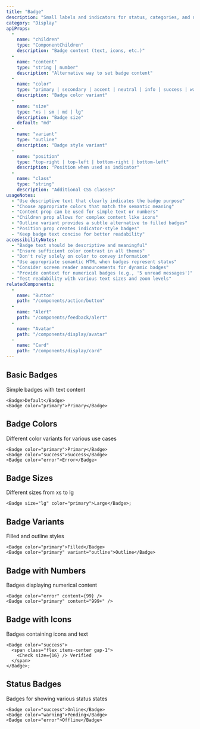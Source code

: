 ```yaml
---
title: "Badge"
description: "Small labels and indicators for status, categories, and notifications"
category: "Display"
apiProps:
  -
    name: "children"
    type: "ComponentChildren"
    description: "Badge content (text, icons, etc.)"
  -
    name: "content"
    type: "string | number"
    description: "Alternative way to set badge content"
  -
    name: "color"
    type: "primary | secondary | accent | neutral | info | success | warning | error"
    description: "Badge color variant"
  -
    name: "size"
    type: "xs | sm | md | lg"
    description: "Badge size"
    default: "md"
  -
    name: "variant"
    type: "outline"
    description: "Badge style variant"
  -
    name: "position"
    type: "top-right | top-left | bottom-right | bottom-left"
    description: "Position when used as indicator"
  -
    name: "class"
    type: "string"
    description: "Additional CSS classes"
usageNotes:
  - "Use descriptive text that clearly indicates the badge purpose"
  - "Choose appropriate colors that match the semantic meaning"
  - "Content prop can be used for simple text or numbers"
  - "Children prop allows for complex content like icons"
  - "Outline variant provides a subtle alternative to filled badges"
  - "Position prop creates indicator-style badges"
  - "Keep badge text concise for better readability"
accessibilityNotes:
  - "Badge text should be descriptive and meaningful"
  - "Ensure sufficient color contrast in all themes"
  - "Don't rely solely on color to convey information"
  - "Use appropriate semantic HTML when badges represent status"
  - "Consider screen reader announcements for dynamic badges"
  - "Provide context for numerical badges (e.g., '5 unread messages')"
  - "Test readability with various text sizes and zoom levels"
relatedComponents:
  -
    name: "Button"
    path: "/components/action/button"
  -
    name: "Alert"
    path: "/components/feedback/alert"
  -
    name: "Avatar"
    path: "/components/display/avatar"
  -
    name: "Card"
    path: "/components/display/card"
---
```


## Basic Badges

Simple badges with text content

```tsx
<Badge>Default</Badge>
<Badge color="primary">Primary</Badge>
```

## Badge Colors

Different color variants for various use cases

```tsx
<Badge color="primary">Primary</Badge>
<Badge color="success">Success</Badge>
<Badge color="error">Error</Badge>
```

## Badge Sizes

Different sizes from xs to lg

```tsx
<Badge size="lg" color="primary">Large</Badge>;
```

## Badge Variants

Filled and outline styles

```tsx
<Badge color="primary">Filled</Badge>
<Badge color="primary" variant="outline">Outline</Badge>
```

## Badge with Numbers

Badges displaying numerical content

```tsx
<Badge color="error" content={99} />
<Badge color="primary" content="999+" />
```

## Badge with Icons

Badges containing icons and text

```tsx
<Badge color="success">
  <span class="flex items-center gap-1">
    <Check size={16} /> Verified
  </span>
</Badge>;
```

## Status Badges

Badges for showing various status states

```tsx
<Badge color="success">Online</Badge>
<Badge color="warning">Pending</Badge>
<Badge color="error">Offline</Badge>
```
